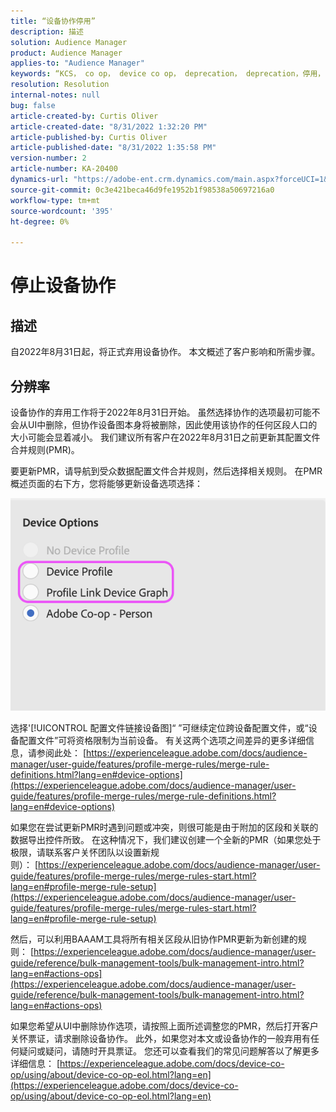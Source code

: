 ```yaml
---
title: “设备协作停用”
description: 描述
solution: Audience Manager
product: Audience Manager
applies-to: "Audience Manager"
keywords: “KCS， co op， device co op， deprecation， deprecation，停用， EOL， end of life，终止， PMR， profile merge rule， profile merge rule， device stlinting， device profile”
resolution: Resolution
internal-notes: null
bug: false
article-created-by: Curtis Oliver
article-created-date: "8/31/2022 1:32:20 PM"
article-published-by: Curtis Oliver
article-published-date: "8/31/2022 1:35:58 PM"
version-number: 2
article-number: KA-20400
dynamics-url: "https://adobe-ent.crm.dynamics.com/main.aspx?forceUCI=1&pagetype=entityrecord&etn=knowledgearticle&id=ce773d52-3129-ed11-9db1-0022480868ff"
source-git-commit: 0c3e421beca46d9fe1952b1f98538a50697216a0
workflow-type: tm+mt
source-wordcount: '395'
ht-degree: 0%

---
```


# 停止设备协作

## 描述

自2022年8月31日起，将正式弃用设备协作。 本文概述了客户影响和所需步骤。 

## 分辨率


设备协作的弃用工作将于2022年8月31日开始。 虽然选择协作的选项最初可能不会从UI中删除，但协作设备图本身将被删除，因此使用该协作的任何区段人口的大小可能会显着减小。 我们建议所有客户在2022年8月31日之前更新其配置文件合并规则(PMR)。

要更新PMR，请导航到受众数据配置文件合并规则，然后选择相关规则。 在PMR概述页面的右下方，您将能够更新设备选项选择：

![](assets/29cf3d52-d61f-ed11-b83e-0022480868ff.png)

选择&#39;[!UICONTROL 配置文件链接设备图]“ ”可继续定位跨设备配置文件，或“设备配置文件”可将资格限制为当前设备。 有关这两个选项之间差异的更多详细信息，请参阅此处： [https://experienceleague.adobe.com/docs/audience-manager/user-guide/features/profile-merge-rules/merge-rule-definitions.html?lang=en#device-options](https://experienceleague.adobe.com/docs/audience-manager/user-guide/features/profile-merge-rules/merge-rule-definitions.html?lang=en#device-options)

如果您在尝试更新PMR时遇到问题或冲突，则很可能是由于附加的区段和关联的数据导出控件所致。 在这种情况下，我们建议创建一个全新的PMR（如果您处于极限，请联系客户关怀团队以设置新规则）： [https://experienceleague.adobe.com/docs/audience-manager/user-guide/features/profile-merge-rules/merge-rules-start.html?lang=en#profile-merge-rule-setup](https://experienceleague.adobe.com/docs/audience-manager/user-guide/features/profile-merge-rules/merge-rules-start.html?lang=en#profile-merge-rule-setup)

然后，可以利用BAAAM工具将所有相关区段从旧协作PMR更新为新创建的规则： [https://experienceleague.adobe.com/docs/audience-manager/user-guide/reference/bulk-management-tools/bulk-management-intro.html?lang=en#actions-ops](https://experienceleague.adobe.com/docs/audience-manager/user-guide/reference/bulk-management-tools/bulk-management-intro.html?lang=en#actions-ops)

如果您希望从UI中删除协作选项，请按照上面所述调整您的PMR，然后打开客户关怀票证，请求删除设备协作。 此外，如果您对本文或设备协作的一般弃用有任何疑问或疑问，请随时开具票证。 您还可以查看我们的常见问题解答以了解更多详细信息： [https://experienceleague.adobe.com/docs/device-co-op/using/about/device-co-op-eol.html?lang=en](https://experienceleague.adobe.com/docs/device-co-op/using/about/device-co-op-eol.html?lang=en)
